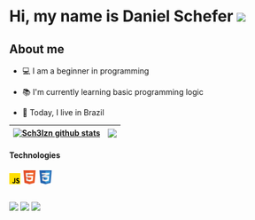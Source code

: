 # Hi, my name is Daniel Schefer <img heigt="10" width="20" src="https://cdn.jsdelivr.net/gh/devicons/devicon/icons/vscode/vscode-original.svg" />

## About me

- 💻 I am a beginner in programming
  
- 📚 I'm currently learning basic programming logic

- 📍 Today, I live in Brazil

| <a href="https://github.com/Sch3lzin/github-readme-stats"><img align="center" src="https://github-readme-stats.vercel.app/api?username=Sch3lzin&show_icons=true&include_all_commits=true&theme=dark&hide_border=true" alt="Sch3lzn github stats" /></a> | <a href="https://github.com/Sch3lzin/github-readme-stats"><img align="center" src="https://github-readme-stats.vercel.app/api/top-langs/?username=Sch3lzin&layout=compact&theme=dark&hide_border=true" /></a> |
| ------------- | ------------- |

#### Technologies

<code><img height="20" alt="javascript" src="./img/js.png"></code>
<code><img height="25" alt="html" src="./img/html-icon.png"></code>
<code><img height="25" alt="css" src="./img/css-icon.png"></code>

  ##

<div>
  <a href="https://www.linkedin.com/in/daniel-schefer/" target="_blank"><img src="https://img.shields.io/badge/LinkedIn-0077B5?style=for-the-badge&logo=linkedin&logoColor=white" target="_blank"/><a/>
  <a href="https://twitter.com/sch3lzin" target="_blank"><img src="https://img.shields.io/badge/Twitter-1DA1F2?style=for-the-badge&logo=twitter&logoColor=white" target="_blank"/><a/>
  <a href="https://www.instagram.com/sch3lzin/" target="_blank"><img src="https://img.shields.io/badge/Instagram-E4405F?style=for-the-badge&logo=instagram&logoColor=white" target="_blank"/><a/>
<div/>
